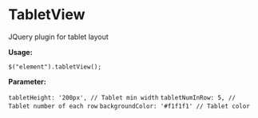 TabletView
==========

JQuery plugin for tablet layout

**Usage:**

`$("element").tabletView();`

**Parameter:**

`tabletHeight: '200px', // Tablet min width`
`tabletNumInRow: 5, // Tablet number of each row`
`backgroundColor: '#f1f1f1' // Tablet color`



